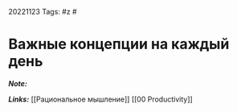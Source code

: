 20221123
Tags: #z #
# Важные концепции на каждый день

***Note:*** 



***Links:*** [[Рациональное мышление]] [[00 Productivity]]

